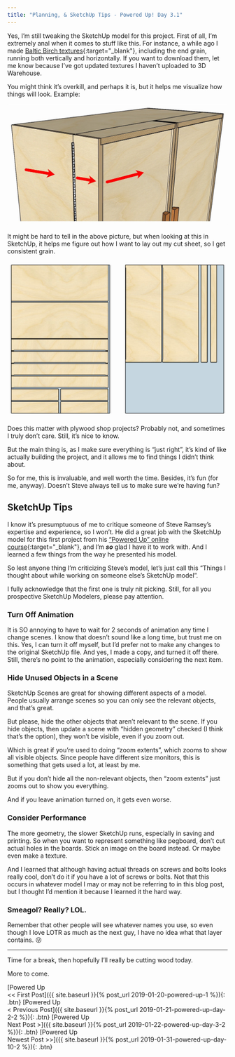 ```yaml
---
title: "Planning, & SketchUp Tips - Powered Up! Day 3.1"
---
```

Yes, I’m still tweaking the SketchUp model for this project. First of all, I’m extremely anal when it comes to stuff like this. For instance, a while ago I made [Baltic Birch textures](https://3dwarehouse.sketchup.com/model/4f11e7b6-57ec-4591-9710-18164f6fc242/Baltic-Birch-Plywood-Materials-vol-1){:target="_blank"}, including the end grain, running both vertically and horizontally. If you want to download them, let me know because I’ve got updated textures I haven’t uploaded to 3D Warehouse.

You might think it’s overkill, and perhaps it is, but it helps me visualize how things will look. Example:

![](/assets/images-posts/powered-up-storage-cab-grain.jpg)

It might be hard to tell in the above picture, but when looking at this in SketchUp, it helps me figure out how I want to lay out my cut sheet, so I get consistent grain.

![](/assets/images-posts/powered-up-storage-cab-grain-cut-sheet.jpg)

Does this matter with plywood shop projects? Probably not, and sometimes I truly don’t care. Still, it’s nice to know.

But the main thing is, as I make sure everything is “just right”, it’s kind of like actually building the project, and it allows me to find things I didn’t think about.

So for me, this is invaluable, and well worth the time. Besides, it’s fun (for me, anyway). Doesn’t Steve always tell us to make sure we’re having fun?

## SketchUp Tips

I know it’s presumptuous of me to critique someone of Steve Ramsey’s expertise and experience, so I won’t. He did a great job with the SketchUp model for this first project from his [“Powered Up” online course](https://theweekendwoodworker.com/powered-up){:target="_blank"}, and I’m ***so*** glad I have it to work with. And I learned a few things from the way he presented his model.

So lest anyone thing I’m criticizing Steve’s model, let’s just call this “Things I thought about while working on someone else’s SketchUp model”.

I fully acknowledge that the first one is truly nit picking. Still, for all you prospective SketchUp Modelers, please pay attention.

### Turn Off Animation

It is SO annoying to have to wait for 2 seconds of animation any time I change scenes. I know that doesn’t sound like a long time, but trust me on this. Yes, I can turn it off myself, but I’d prefer not to make any changes to the original SketchUp file. And yes, I made a copy, and turned it off there. Still, there’s no point to the animation, especially considering the next item.

### Hide Unused Objects in a Scene

SketchUp Scenes are great for showing different aspects of a model. People usually arrange scenes so you can only see the relevant objects, and that’s great.

But please, hide the other objects that aren’t relevant to the scene. If you hide objects, then update a scene with “hidden geometry” checked (I think that’s the option), they won’t be visible, even if you zoom out.

Which is great if you’re used to doing “zoom extents”, which zooms to show all visible objects. Since people have different size monitors, this is something that gets used a lot, at least by me.

But if you don’t hide all the non-relevant objects, then “zoom extents” just zooms out to show you everything.

And if you leave animation turned on, it gets even worse.

### Consider Performance

The more geometry, the slower SketchUp runs, especially in saving and printing. So when you want to represent something like pegboard, don’t cut actual holes in the boards. Stick an image on the board instead. Or maybe even make a texture.

And I learned that although having actual threads on screws and bolts looks really cool, don’t do it if you have a lot of screws or bolts. Not that this occurs in whatever model I may or may not be referring to in this blog post, but I thought I’d mention it because I learned it the hard way.

### Smeagol? Really? LOL.

Remember that other people will see whatever names you use, so even though I love LOTR as much as the next guy, I have no idea what that layer contains. 😛

---

Time for a break, then hopefully I’ll really be cutting wood today.

More to come.

[Powered Up<br/><< First Post]({{ site.baseurl }}{% post_url 2019-01-20-powered-up-1 %}){: .btn}
[Powered Up<br/>< Previous Post]({{ site.baseurl }}{% post_url 2019-01-21-powered-up-day-2-2 %}){: .btn}
[Powered Up<br/>Next Post >]({{ site.baseurl }}{% post_url 2019-01-22-powered-up-day-3-2 %}){: .btn}
[Powered Up<br/>Newest Post >>]({{ site.baseurl }}{% post_url 2019-01-31-powered-up-day-10-2 %}){: .btn}
